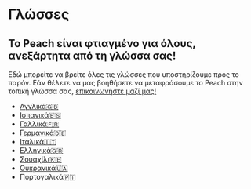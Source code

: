 # Γλώσσες
## Το Peach είναι φτιαγμένο για όλους, ανεξάρτητα από τη γλώσσα σας!

Εδώ μπορείτε να βρείτε όλες τις γλώσσες που υποστηρίζουμε προς το παρόν.
Εάν θέλετε να μας βοηθήσετε να μεταφράσουμε το Peach στην τοπική γλώσσα σας, [επικοινωνήστε μαζί μας!](mailto:hello@peachbitcoin.com)

<ul>
  <li><a href="/">Αγγλικά🇬🇧</a></li>
  <li><a href="/es">Ισπανικά🇪🇸</a></li>
  <li><a href="/fr">Γαλλικά🇫🇷</a></li>
  <li><a href="/de">Γερμανικά🇩🇪</a></li>
  <li><a href="/it">Ιταλικά🇮🇹</a></li>
  <li><a href="/el">Ελληνικά🇬🇷</a></li>
  <li><a href="/sw">Σουαχίλι🇰🇪</a></li>
  <li><a href="/uk">Ουκρανικά🇺🇦</a></li>
  <li><a href="/pt"></a>Πορτογαλικά🇵🇹</li>
</ul>
